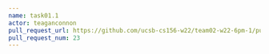 ```yaml
---
name: task01.1
actor: teaganconnon
pull_request_url: https://github.com/ucsb-cs156-w22/team02-w22-6pm-1/pull/23
pull_request_num: 23
---
```

